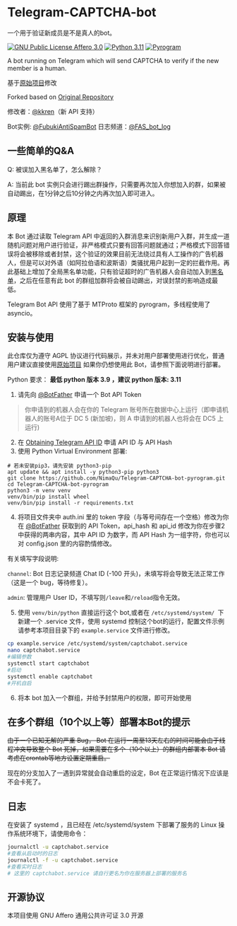 # Telegram-CAPTCHA-bot

一个用于验证新成员是不是真人的bot。

[![GNU Public License Affero 3.0](https://img.shields.io/badge/license-AGPL3.0-%23373737.svg)](https://www.gnu.org/licenses/agpl-3.0.en.html) [![Python 3.11](https://img.shields.io/badge/python-3.11%2B-blue.svg)](https://www.python.org) [![Pyrogram](https://img.shields.io/badge/Pyrogram-asyncio-green.svg)](https://github.com/pyrogram/pyrogram/)

A bot running on Telegram which will send CAPTCHA to verify if the new member is a human.

基于[原始项目](https://github.com/Tooruchan/Telegram-CAPTCHA-bot-pyrogram)修改

Forked based on [Original Repository](https://github.com/TooruchanTelegram-CAPTCHA-bot-pyrogram)

修改者：[@kkren](https://www.kkren.me/)（新 API 支持）

Bot实例: [@FubukiAntiSpamBot](https://t.me/FubukiAntiSpamBot)
日志频道：[@FAS_bot_log](https://t.me/FAS_bot_log)

## 一些简单的Q&A

Q: 被误加入黑名单了，怎么解除？

A: 当前此 bot 实例只会进行踢出群操作，只需要再次加入你想加入的群，如果被自动踢出，在1分钟之后10分钟之内再次加入即可进入。
## 原理

本 Bot 通过读取 Telegram API 中返回的入群消息来识别新用户入群，并生成一道随机问题对用户进行验证，非严格模式只要有回答问题就通过；严格模式下回答错误将会被移除或者封禁，这个验证的效果目前无法绕过具有人工操作的广告机器人，但是可以对外语（如阿拉伯语和波斯语）类骚扰用户起到一定的拦截作用。再此基础上增加了全局黑名单功能，只有验证超时的广告机器人会自动加入到[黑名单](https://ca.oracle.db.nimaqu.com/view/phpliteadmin.php?database=.%2Fdb%2Fdata.sqlite&table=user&fulltexts=0&numRows=30&action=row_view)，之后在任意有此 bot 的群组加群将会被自动踢出，对误封禁的影响造成最低。

Telegram Bot API 使用了基于 MTProto 框架的 pyrogram，多线程使用了 asyncio。

## 安装与使用

此仓库仅为遵守 AGPL 协议进行代码展示，并未对用户部署使用进行优化，普通用户建议直接使用[原始项目](https://github.com/Tooruchan/Telegram-CAPTCHA-bot-pyrogram) 如果你仍想使用此 Bot，请参照下面说明进行部署。

Python 要求： **最低 python 版本 3.9 ，建议 python 版本: 3.11**
1. 请先向 [@BotFather](https://t.me/botfather) 申请一个 Bot API Token  
> 你申请到的机器人会在你的 Telegram 账号所在数据中心上运行（即申请机器人的账号A位于 DC 5 (新加坡)，则 A 申请到的机器人也将会在 DC5 上运行)
2. 在 [Obtaining Telegram API ID](https://core.telegram.org/api/obtaining_api_id) 申请 API ID 与 API Hash
3. 使用 Python Virtual Environment 部署: 
```
# 若未安装pip3，请先安装 python3-pip
apt update && apt install -y python3-pip python3
git clone https://github.com/NimaQu/Telegram-CAPTCHA-bot-pyrogram.git 
cd Telegram-CAPTCHA-bot-pyrogram
python3 -m venv venv
venv/bin/pip install wheel
venv/bin/pip install -r requirements.txt
```

4. 将项目文件夹中 auth.ini 里的 token 字段（与等号间存在一个空格）修改为你在 [@BotFather](https://t.me/botfather) 获取到的 API Token，api_hash 和 api_id 修改为你在步骤2中获得的两串内容，其中 API ID 为数字，而 API Hash 为一组字符，你也可以对 config.json 里的内容酌情修改。

有关填写字段说明:

`channel`: Bot 日志记录频道 Chat ID (-100 开头)，未填写将会导致无法正常工作（这是一个 bug，等待修复）。

`admin`: 管理用户 User ID，不填写则`/leave`和`/reload`指令无效。

5. 使用 `venv/bin/python` 直接运行这个 bot,或者在 `/etc/systemd/system/ `下新建一个 .service 文件，使用 systemd 控制这个bot的运行，配置文件示例请参考本项目目录下的 `example.service` 文件进行修改。

```bash
cp example.service /etc/systemd/system/captchabot.service
nano captchabot.service
#编辑参数
systemctl start captchabot
#启动
systemctl enable captchabot
#开机自启
```

6. 将本 bot 加入一个群组，并给予封禁用户的权限，即可开始使用

## 在多个群组（10个以上等）部署本Bot的提示

~~由于一个已知无解的严重 Bug， Bot 在运行一周至13天左右的时间可能会由于线程冲突导致整个 Bot 死掉，如果需要在多个（10个以上）的群组内部署本 Bot 请考虑在crontab等地方设置定期重启。~~

现在的分支加入了一遇到异常就会自动重启的设定，Bot 在正常运行情况下应该是不会卡死了。

## 日志
在安装了 systemd ，且已经在 /etc/systemd/system 下部署了服务的 Linux 操作系统环境下，请使用命令：
```bash
journalctl -u captchabot.service 
#查看从启动时的日志
journalctl -f -u captchabot.service
#查看实时日志
# 这里的 captchabot.service 请自行更名为你在服务器上部署的服务名
```
## 开源协议
本项目使用 GNU Affero 通用公共许可证 3.0 开源
